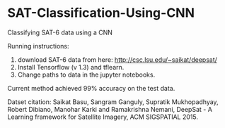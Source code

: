 # SAT-Classification-Using-CNN
Classifying SAT-6 data using a CNN

Running instructions:

1. download SAT-6 data from here: http://csc.lsu.edu/~saikat/deepsat/
2. Install Tensorflow (v 1.3) and tflearn.
3. Change paths to data in the jupyter notebooks.

Current method achieved 99% accuracy on the test data.

Datset citation:
Saikat Basu, Sangram Ganguly, Supratik Mukhopadhyay, Robert Dibiano, Manohar Karki and Ramakrishna Nemani, DeepSat - A Learning framework for Satellite Imagery, ACM SIGSPATIAL 2015.
